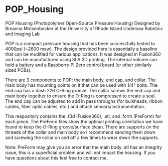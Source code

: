 # POP_Housing

POP Housing (Photopolymer Open-Source Pressure Housing)
Designed by Breanna Motsenbocker at the University of Rhode Island
Undersea Robotics and Imaging Lab

POP is a compact pressure housing that has been successfully tested to 4000psi
(~2600 msw). The design provided here is essentially a baseline that can be modified for various
applications. It was designed in Fusion360 and can be manufactured using SLA 
3D printing. The internal volume can hold a battery
and a Raspberry Pi Zero control board (or other similarly sized PCBs).

There are 3 components to POP: the main body, end cap, and collar. The main
body has mounting points on it that can be used with 1/4" bolts. The
end cap has a dash 226 O-Ring groove. The collar screws the end cap and main body
together to ensure the O-Ring is compressed to create a seal. The end cap
can be adjusted to add in pass throughs (for bulkheads, ribbon cables, fiber
optic cables, etc.) and attach sensors/instrumentation. 

This respository contains the .f3d (Fusion360), .stl, and .form (PreForm) for each piece. 
The PreForm files show the optimal printing orientation we have found
to keep the O-Ring groove/surface clean. There are supports on the threads of the 
collar and main body so I recommend sanding them down and screwing the collar on and
off a few times to wear down the supports.

Note: PreForm may give you an error that the main body .stl has an integrity issue,
this is a superficial problem and will not impact the housing. If you have questions
about this feel free to contact me.

